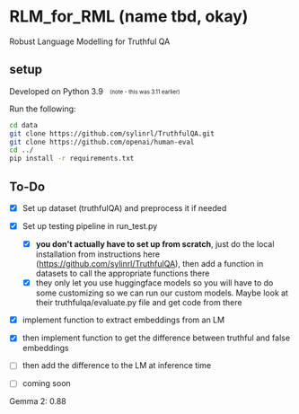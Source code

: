 # RLM_for_RML (name tbd, okay)

Robust Language Modelling for Truthful QA

## setup

Developed on Python 3.9 &nbsp; <sub><sup>(note - this was 3.11 earlier)</sup></sub>

Run the following:

```bash
cd data
git clone https://github.com/sylinrl/TruthfulQA.git
git clone https://github.com/openai/human-eval
cd ../
pip install -r requirements.txt
```

## To-Do

* [X] Set up dataset (truthfulQA) and preprocess it if needed
* [X] Set up testing pipeline in run_test.py
  * [X] **you don't actually have to set up from scratch**, just do the local installation from instructions here (https://github.com/sylinrl/TruthfulQA), then add a function in datasets to call the appropriate functions there
  * [X] they only let you use huggingface models so you will have to do some customizing so we can run our custom models. Maybe look at their truthfulqa/evaluate.py file and get code from there
* [X] implement function to extract embeddings from an LM
* [X] then implement function to get the difference between truthful and false embeddings
* [ ] then add the difference to the LM at inference time
* [ ] coming soon


Gemma 2: 0.88
